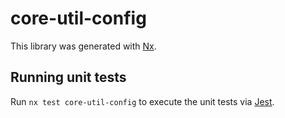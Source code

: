 # core-util-config

This library was generated with [Nx](https://nx.dev).

## Running unit tests

Run `nx test core-util-config` to execute the unit tests via [Jest](https://jestjs.io).
